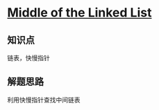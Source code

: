 # [Middle of the Linked List](https://leetcode.com/problems/middle-of-the-linked-list/)

## 知识点

链表，快慢指针

## 解题思路

利用快慢指针查找中间链表
